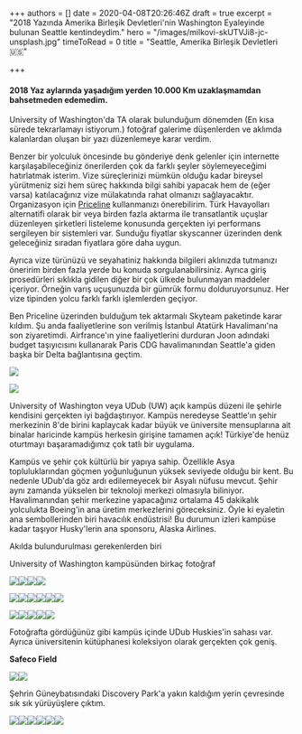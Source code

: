 +++
authors = []
date = 2020-04-08T20:26:46Z
draft = true
excerpt = "2018 Yazında Amerika Birleşik Devletleri'nin Washington Eyaleyinde bulunan Seattle kentindeydim."
hero = "/images/milkovi-skUTVJi8-jc-unsplash.jpg"
timeToRead = 0
title = "Seattle, Amerika Birleşik Devletleri 🇺🇸️"

+++
#### 2018 Yaz aylarında yaşadığım yerden 10.000 Km uzaklaşmamdan bahsetmeden edemedim.

University of Washington'da TA olarak bulunduğum dönemden (En kısa sürede tekrarlamayı istiyorum.) fotoğraf galerime düşenlerden ve aklımda kalanlardan oluşan bir yazı düzenlemeye karar verdim.

Benzer bir yolculuk öncesinde bu gönderiye denk gelenler için internette karşılaşabileceğiniz önerilerden çok da farklı şeyler söylemeyeceğimi hatırlatmak isterim. Vize süreçlerinizi mümkün olduğu kadar bireysel yürütmeniz sizi hem süreç hakkında bilgi sahibi yapacak hem de (eğer varsa) katılacağınız vize mülakatında rahat olmanızı sağlayacaktır. Organizasyon için [Priceline](https://priceline.com) kullanmanızı önerebilirim. Türk Havayolları alternatifi olarak bir veya birden fazla aktarma ile transatlantik uçuşlar düzenleyen şirketleri listeleme konusunda gerçekten iyi performans sergileyen bir sistemleri var. Sunduğu fiyatlar skyscanner üzerinden denk geleceğiniz sıradan fiyatlara göre daha uygun.

Ayrıca vize türünüzü ve seyahatiniz hakkında bilgileri aklınızda tutmanızı öneririm birden fazla yerde bu konuda sorgulanabilirsiniz. Ayrıca giriş prosedürleri sıklıkla gidilen diğer bir çok ülkede bulunmayan maddeler içeriyor. Örneğin varış uçuşunuzda bir gümrük formu dolduruyorsunuz. Her vize tipinden yolcu farklı farklı işlemlerden geçiyor.

Ben Priceline üzerinden bulduğum tek aktarmalı Skyteam paketinde karar kıldım. Şu anda faaliyetlerine son verilmiş İstanbul Atatürk Havalimanı'na son ziyaretimdi. Airfrance'ın yine faaliyetlerini durduran Joon adındaki budget taşıyıcısını kullanarak Paris CDG havalimanından Seattle'a giden başka bir Delta bağlantısına geçtim.

![](/images/IMG_20180730_072354388_HDR-500.jpg)

![](/images/IMG_20180730_090533299-500.jpg)

University of Washington veya UDub (UW) açık kampüs düzeni ile şehirle kendisini gerçekten iyi bağdaştırıyor. Kampüs neredeyse Seattle'ın şehir merkezinin 8'de birini kaplaycak kadar büyük ve üniversite mensuplarına ait binalar haricinde kampüs herkesin girişine tamamen açık! Türkiye'de henüz oturtmayı başaramadığımız çok tatlı bir uygulama.

Kampüs ve şehir çok kültürlü bir yapıya sahip. Özellikle Asya topluluklarından göçmen yoğunluğunun yüksek seviyede olduğu bir kent. Bu nedenle UDub'da göz ardı edilemeyecek bir Asyalı nüfusu mevcut. Şehir aynı zamanda yükselen bir teknoloji merkezi olmasıyla biliniyor. Havalimanından şehir merkezine yapacağınız ortalama 45 dakikalık yolculukta Boeing'in ana üretim merkezlerini göreceksiniz. Öyle ki eyaletin ana sembollerinden biri havacılık endüstrisi! Bu durumun izleri kampüse kadar taşıyor Husky'lerin ana sponsoru, Alaska Airlines. 

Akılda bulundurulması gerekenlerden biri

University of Washington kampüsünden birkaç fotoğraf

![](/images/IMG_20180731_145606838_HDR-500.jpg)![](/images/IMG_20180731_161023897_HDR-500.jpg)![](/images/IMG_20180731_161100708-500.jpg)![](/images/IMG_20180731_161255236_HDR-500.jpg)

![](/images/IMG_20180731_161311836-500-1.jpg)![](/images/IMG_20180731_161339655_HDR-500.jpg)![](/images/IMG_20180731_161548529_HDR-500.jpg)![](/images/IMG_20180731_162315248-500.jpg)![](/images/IMG_20180731_162843104-500.jpg)![](/images/IMG_20180731_163702250-500.jpg)

![](/images/IMG_20180731_164036435_HDR-500.jpg)![](/images/IMG_20180731_174149477-500.jpg)![](/images/IMG_20180731_174215219_BURST033-500.jpg)![](/images/IMG_20180801_173012067-500.jpg)![](/images/IMG_20180801_174122057-500.jpg)

Fotoğrafta gördüğünüz gibi kampüs içinde UDub Huskies'in sahası var. Ayrıca üniversitenin kütüphanesi koleksiyon olarak gerçekten çok geniş.

**Safeco Field**

![](/images/IMG_20180802_185353250_HDR-500.jpg)![](/images/IMG_20180802_194954169_HDR-500.jpg)

Şehrin Güneybatısındaki Discovery Park'a yakın kaldığım yerin çevresinde sık sık yürüyüşlere çıktım.

![](/images/IMG_20180802_125250729_HDR-500.jpg)![](/images/IMG_20180801_171542493-500.jpg)![](/images/IMG_20180801_170504421_HDR-500.jpg)![](/images/IMG_20180801_173349673-500.jpg)![](/images/IMG_20180801_164507036_HDR-500.jpg)![](/images/IMG_20180801_163950229-500.jpg)